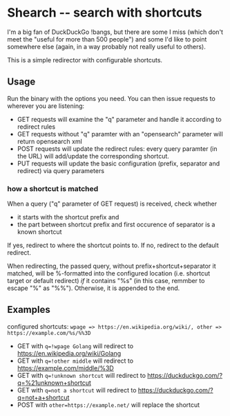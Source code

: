 Shearch -- search with shortcuts
================================

I'm a big fan of DuckDuckGo !bangs, but there are some I miss
(which don't meet the "useful for more than 500 people")
and some I'd like to point somewhere else
(again, in a way probably not really useful to others).

This is a simple redirector with configurable shortcuts.

Usage
-----

Run the binary with the options you need.
You can then issue requests to wherever you are listening:

- GET requests will examine the "q" parameter and handle it according to redirect rules
- GET requests without "q" paramter with an "opensearch" parameter will return opensearch xml
- POST requests will update the redirect rules: every query paramter (in the URL)
  will add/update the corresponding shortcut.
- PUT requests will update the basic configuration (prefix, separator and redirect)
  via query parameters

### how a shortcut is matched

When a query ("q" parameter of GET request) is received, check whether

- it starts with the shortcut prefix and
- the part between shortcut prefix and first occurence of separator
  is a known shortcut

If yes, redirect to where the shortcut points to.
If no, redirect to the default redirect.

When redirecting, the passed query, without prefix+shortcut+separator it matched,
will be %-formatted into the configured location (i.e. shortcut target or default redirect)
*if* it contains "%s" (in this case, remmber to escape "%" as "%%").
Otherwise, it is appended to the end.

Examples
--------

configured shortcuts: ``wpage => https://en.wikipedia.org/wiki/, other => https://example.com/%s/%%3D``

- GET with ``q=!wpage Golang`` will redirect to https://en.wikipedia.org/wiki/Golang
- GET with ``q=!other middle`` will redirect to https://example.com/middle/%3D
- GET with ``q=!unknown shortcut`` will redirect to https://duckduckgo.com/?q=%21unknown+shortcut
- GET with ``q=not a shortcut`` will redirect to https://duckduckgo.com/?q=not+a+shortcut
- POST with ``other=https://example.net/`` will replace the shortcut
